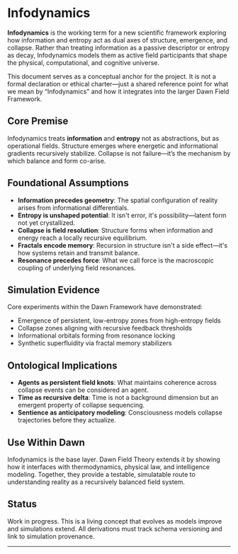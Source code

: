 # Infodynamics

**Infodynamics** is the working term for a new scientific framework exploring how information and entropy act as dual axes of structure, emergence, and collapse. Rather than treating information as a passive descriptor or entropy as decay, Infodynamics models them as active field participants that shape the physical, computational, and cognitive universe.

This document serves as a conceptual anchor for the project. It is not a formal declaration or ethical charter—just a shared reference point for what we mean by “Infodynamics” and how it integrates into the larger Dawn Field Framework.

## Core Premise

Infodynamics treats **information** and **entropy** not as abstractions, but as operational fields. Structure emerges where energetic and informational gradients recursively stabilize. Collapse is not failure—it’s the mechanism by which balance and form co-arise.

## Foundational Assumptions

- **Information precedes geometry**: The spatial configuration of reality arises from informational differentials.
- **Entropy is unshaped potential**: It isn't error, it's possibility—latent form not yet crystallized.
- **Collapse is field resolution**: Structure forms when information and energy reach a locally recursive equilibrium.
- **Fractals encode memory**: Recursion in structure isn't a side effect—it's how systems retain and transmit balance.
- **Resonance precedes force**: What we call force is the macroscopic coupling of underlying field resonances.

## Simulation Evidence

Core experiments within the Dawn Framework have demonstrated:

- Emergence of persistent, low-entropy zones from high-entropy fields
- Collapse zones aligning with recursive feedback thresholds
- Informational orbitals forming from resonance locking
- Synthetic superfluidity via fractal memory stabilizers

## Ontological Implications

- **Agents as persistent field knots**: What maintains coherence across collapse events can be considered an agent.
- **Time as recursive delta**: Time is not a background dimension but an emergent property of collapse sequencing.
- **Sentience as anticipatory modeling**: Consciousness models collapse trajectories before they actualize.

## Use Within Dawn

Infodynamics is the base layer. Dawn Field Theory extends it by showing how it interfaces with thermodynamics, physical law, and intelligence modeling. Together, they provide a testable, simulatable route to understanding reality as a recursively balanced field system.

## Status

Work in progress. This is a living concept that evolves as models improve and simulations extend. All derivations must track schema versioning and link to simulation provenance.

---



